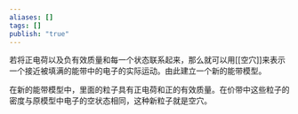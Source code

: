 ```yaml
---
aliases: []
tags: []
publish: "true"
---
```


若将正电荷以及负有效质量和每一个状态联系起来，那么就可以用[[空穴]]来表示一个接近被填满的能带中的电子的实际运动。由此建立一个新的能带模型。

在新的能带模型中，里面的粒子具有正电荷和正的有效质量。在价带中这些粒子的密度与原模型中电子的空状态相同，这种新粒子就是空穴。

